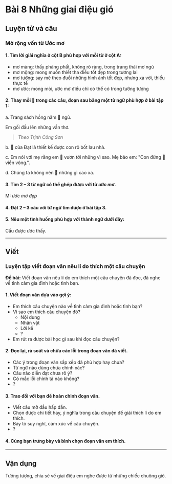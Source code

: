# Bài 8 Những giai điệu gió

## Luyện từ và câu

### Mở rộng vốn từ Ước mơ

#### 1.  Tìm lời giải nghĩa ở cột B phù hợp với mỗi từ ở cột A:
*   mơ màng: thấy phảng phất, không rõ ràng, trong trạng thái mơ ngủ
*   mơ mộng: mong muốn thiết tha điều tốt đẹp trong tương lai
*   mơ tưởng: say mê theo đuổi những hình ảnh tốt đẹp, nhưng xa vời, thiếu thực tế
*   mơ ước: mong mỏi, ước mơ điều chỉ có thể có trong tưởng tượng

#### 2.  Thay mỗi 🌸 trong các câu, đoạn sau bằng một từ ngữ phù hợp ở bài tập 1:
a. Trang sách hồng nằm 🌸 ngủ.

Em gối đầu lên những vần thơ.
> *Theo Trịnh Công Sơn*

b. 🌸 của Đạt là thiết kế được con rô bốt lau nhà.

c. Em nói với mẹ rằng em 🌸 vươn tới những vì sao. Mẹ bảo em: "Con đừng 🌸 viển vông.".

d. Chúng ta không nên 🌸 những gì cao xa.

#### 3.  Tìm 2 – 3 từ ngữ có thể ghép được với từ *ước mơ*.
M: *ước mơ đẹp*

#### 4.  Đặt 2 – 3 câu với từ ngữ tìm được ở bài tập 3.
#### 5.  Nêu một tình huống phù hợp với thành ngữ dưới đây:
Cầu được ước thấy.

---

## Viết

### Luyện tập viết đoạn văn nêu lí do thích một câu chuyện

**Đề bài:** Viết đoạn văn nêu lí do em thích một câu chuyện đã đọc, đã nghe về tình cảm gia đình hoặc tình bạn.

#### 1.  Viết đoạn văn dựa vào gợi ý:
- Em thích câu chuyện nào về tình cảm gia đình hoặc tình bạn?
- Vì sao em thích câu chuyện đó?
  *   Nội dung
  *   Nhân vật
  *   Lời kể
  *   ?
- Em rút ra được bài học gì sau khi đọc câu chuyện?

#### 2.  Đọc lại, rà soát và chữa các lỗi trong đoạn văn đã viết.
- Các ý trong đoạn văn sắp xếp đã phù hợp hay chưa?
- Từ ngữ nào dùng chưa chính xác?
- Câu nào diễn đạt chưa rõ ý?
- Có mắc lỗi chính tả nào không?
- ?

#### 3.  Trao đổi với bạn để hoàn chỉnh đoạn văn.
*   Viết câu mở đầu hấp dẫn.
*   Chọn được chi tiết hay, ý nghĩa trong câu chuyện để giải thích lí do em thích.
*   Bày tỏ suy nghĩ, cảm xúc về câu chuyện.
*   ?

#### 4.  Cùng bạn trưng bày và bình chọn đoạn văn em thích.

---

## Vận dụng

Tưởng tượng, chia sẻ về giai điệu em nghe được từ những chiếc chuông gió.
